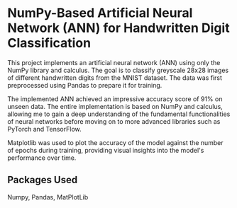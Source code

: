# NumPy-Based Artificial Neural Network (ANN) for Handwritten Digit Classification
This project implements an artificial neural network (ANN) using only the NumPy library and calculus. The goal is to classify greyscale 28x28 images of different handwritten digits from the MNIST dataset. The data was first preprocessed using Pandas to prepare it for training.

The implemented ANN achieved an impressive accuracy score of 91% on unseen data. The entire implementation is based on NumPy and calculus, allowing me to gain a deep understanding of the fundamental functionalities of neural networks before moving on to more advanced libraries such as PyTorch and TensorFlow.

Matplotlib was used to plot the accuracy of the model against the number of epochs during training, providing visual insights into the model's performance over time.

## Packages Used
Numpy, Pandas, MatPlotLib
